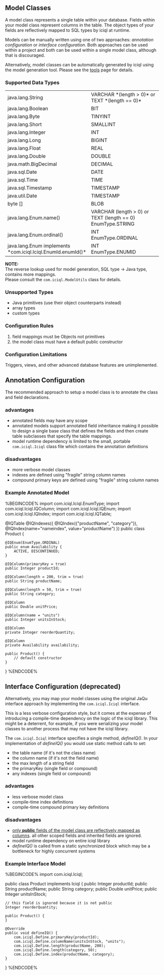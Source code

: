 ## Model Classes
A model class represents a single table within your database.  Fields within your model class represent columns in the table.  The object types of your fields are reflectively mapped to SQL types by iciql at runtime.

Models can be manually written using one of two approaches: *annotation configuration* or *interface configuration*.  Both approaches can be used within a project and both can be used within a single model class, although that is discouraged.

Alternatively, model classes can be automatically generated by iciql using the model generation tool.  Please see the [tools](tools.html) page for details.

### Supported Data Types
<table>

<tr><td>java.lang.String</td>
<td>VARCHAR *(length > 0)* or TEXT *(length == 0)*</td></tr>
 	
<tr><td>java.lang.Boolean</td>
<td>BIT</td></tr>
	
<tr><td>java.lang.Byte</td>
<td>TINYINT</td></tr>
	
<tr><td>java.lang.Short</td>
<td>SMALLINT</td></tr>
	
<tr><td>java.lang.Integer</td>
<td>INT</td></tr>
	
<tr><td>java.lang.Long</td>
<td>BIGINT</td></tr>
	
<tr><td>java.lang.Float</td>
<td>REAL</td></tr>
	
<tr><td>java.lang.Double</td>
<td>DOUBLE</td></tr>
	
<tr><td>java.math.BigDecimal</td>
<td>DECIMAL</td></tr>
	
<tr><td>java.sql.Date</td>
<td>DATE</td></tr>
	
<tr><td>java.sql.Time</td>
<td>TIME</td></tr>
	
<tr><td>java.sql.Timestamp</td>
<td>TIMESTAMP</td></tr>

<tr><td>java.util.Date</td>
<td>TIMESTAMP</td></tr>

<tr><td>byte []</td>
<td>BLOB</td></tr>

<tr><td>java.lang.Enum.name()</td>
<td>VARCHAR (length > 0) or TEXT (length == 0)<br/>EnumType.STRING</td></tr>

<tr><td>java.lang.Enum.ordinal()</td>
<td>INT<br/>EnumType.ORDINAL</td></tr>

<tr><td>java.lang.Enum implements<br/>*com.iciql.Iciql.EnumId.enumId()*</td>
<td>INT<br/>EnumType.ENUMID</td></tr>

</table>

**NOTE:**<br/>
The reverse lookup used for model generation, SQL type -> Java type, contains more mappings.<br/>
Please consult the `com.iciql.ModelUtils` class for details. 

### Unsupported Types
- Java primitives (use their object counterparts instead)
- array types
- custom types

### Configuration Rules
1. field mappings must be Objects not primitives
2. the model class must have a default public constructor

### Configuration Limitations
Triggers, views, and other advanced database features are unimplemented.

## Annotation Configuration
The recommended approach to setup a model class is to annotate the class and field declarations.

### advantages

- annotated fields may have any scope
- annotated models support annotated field inheritance making it possible to design a single base class that defines the fields and then create table subclasses that specify the table mappings.
- model runtime dependency is limited to the small, portable `com.iciql.Iciql` class file which contains the annotation definitions

### disadvantages

- more verbose model classes
- indexes are defined using "fragile" string column names
- compound primary keys are defined using "fragile" string column names
 
### Example Annotated Model
%BEGINCODE%
import com.iciql.Iciql.EnumType;
import com.iciql.Iciql.IQColumn;
import com.iciql.Iciql.IQEnum;
import com.iciql.Iciql.IQIndex;
import com.iciql.Iciql.IQTable;

@IQTable
@IQIndexes({
  @IQIndex({"productName", "category"}),
  @IQIndex(name="nameindex", value="productName")
})
public class Product {

	@IQEnum(EnumType.ORDINAL)
	public enum Availability {
		ACTIVE, DISCONTINUED;
	}

	@IQColumn(primaryKey = true)
	public Integer productId;
      
	@IQColumn(length = 200, trim = true)
	public String productName;
      
	@IQColumn(length = 50, trim = true)
	public String category;
      
	@IQColumn
	public Double unitPrice;
      
	@IQColumn(name = "units")
	public Integer unitsInStock;
      
	@IQColumn
	private Integer reorderQuantity;
	
	@IQColumn
	private Availability availability;
      
	public Product() {
		// default constructor
	}
}
%ENDCODE%

## Interface Configuration (deprecated)
Alternatively, you may map your model classes using the original JaQu interface approach by implementing the `com.iciql.Iciql` interface.

This is a less verbose configuration style, but it comes at the expense of introducing a compile-time dependency on the logic of the iciql library.  This might be a deterrent, for example, if you were serializing your model classes to another process that may not have the iciql library.

The `com.iciql.Iciql` interface specifies a single method, *defineIQ()*.  In your implementation of *defineIQ()* you would use static method calls to set:

- the table name (if it's not the class name)
- the column name (if it's not the field name)
- the max length of a string field
- the primaryKey (single field or compound)
- any indexes (single field or compound)

### advantages

- less verbose model class
- compile-time index definitions
- compile-time compound primary key definitions

### disadvantages

- <u>only **public** fields of the model class are reflectively mapped as columns</u>. all other scoped fields and inherited fields are ignored.
- model runtime dependency on entire iciql library
- *defineIQ()* is called from a static synchronized block which may be a bottleneck for highly concurrent systems

### Example Interface Model
%BEGINCODE%
import com.iciql.Iciql;

public class Product implements Iciql {
	public Integer productId;
	public String productName;
	public String category;
	public Double unitPrice;
	public Integer unitsInStock;
	
	// this field is ignored because it is not public
	Integer reorderQuantity;
      
	public Product() {
	}
      
	@Override
	public void defineIQ() {
		com.iciql.Define.primaryKey(productId);
		com.iciql.Define.columnName(unitsInStock, "units");
		com.iciql.Define.length(productName, 200);
		com.iciql.Define.length(category, 50);
		com.iciql.Define.index(productName, category);
	}
}
%ENDCODE%